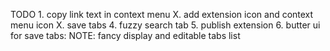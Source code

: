 TODO    1. copy link text in context menu
        X. add extension icon and context menu icon
        X. save tabs
        4. fuzzy search tab
        5. publish extension
        6. butter ui for save tabs: NOTE: fancy display and editable tabs list
